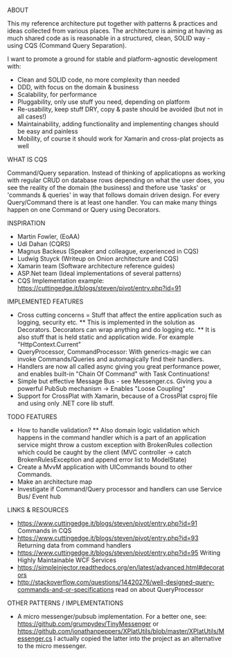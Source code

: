 ABOUT

This my reference architecture put together with patterns & practices and ideas collected from various places.
The architecture is aiming at having as much shared code as is reasonable in a structured, clean, SOLID way - using CQS (Command Query Separation).

I want to promote a ground for stable and platform-agnostic development with:

* Clean and SOLID code, no more complexity than needed
* DDD, with focus on the domain & business
* Scalability, for performance
* Pluggability, only use stuff you need, depending on platform
* Re-usability, keep stuff DRY, copy & paste should be avoided (but not in all cases!)
* Maintainability, adding functionality and implementing changes should be easy and painless
* Mobility, of course it should work for Xamarin and cross-plat projects as well

WHAT IS CQS

Command/Query separation. Instead of thinking of applicatiopns as working with regular CRUD on database rows depending on what the user does,
you see the reality of the domain (the business) and thefore use 'tasks' or 'commands & queries' in way that follows domain driven design. 
For every Query/Command there is at least one handler. You can make many things happen on one Command or Query using Decorators.

INSPIRATION

* Martin Fowler, (EoAA)
* Udi Dahan (CQRS)
* Magnus Backeus (Speaker and colleague, experienced in CQS)
* Ludwig Stuyck (Writeup on Onion architecture and CQS)
* Xamarin team (Software architecture reference guides)
* ASP.Net team (Ideal implementations of several patterns)
* CQS Implementation example: https://cuttingedge.it/blogs/steven/pivot/entry.php?id=91

IMPLEMENTED FEATURES

* Cross cutting concerns = Stuff that affect the entire application such as logging, security etc.
** This is implemented in the solution as Decorators. Decorators can wrap anything and do logging etc.
** It is also stuff that is held static and application wide. For example "HttpContext.Current"
* QueryProcessor, CommandProcessor: With generics-magic we can invoke Commands/Queries and automagically find their handlers.
* Handlers are now all called async giving you great performance power, and enables built-in "Chain Of Command" with Task Continuations!
* Simple but effective Message Bus - see Messenger.cs. Giving you a powerful PubSub mechanism -> Enables "Loose Coupling"
* Support for CrossPlat with Xamarin, because of a CrossPlat csproj file and using only .NET core lib stuff.

TODO FEATURES
* How to handle validation? 
** Also domain logic validation which happens in the command handler which is a part of an application service might throw a custom exception with BrokenRules collection which could be caught by the client (MVC controller -> catch BrokenRulesException and append error list to ModelState)
* Create a MvvM application with UICommands bound to other Commands.
* Make an architecture map
* Investigate if Command/Query processor and handlers can use Service Bus/ Event hub

LINKS & RESOURCES
* https://www.cuttingedge.it/blogs/steven/pivot/entry.php?id=91 Commands in CQS
* https://www.cuttingedge.it/blogs/steven/pivot/entry.php?id=93 Returning data from command handlers
* https://www.cuttingedge.it/blogs/steven/pivot/entry.php?id=95 Writing Highly Maintainable WCF Services
* https://simpleinjector.readthedocs.org/en/latest/advanced.html#decorators
* http://stackoverflow.com/questions/14420276/well-designed-query-commands-and-or-specifications read on about QueryProcessor

OTHER PATTERNS / IMPLEMENTATIONS
* A micro messenger/pubsub implementation. For a better one, see: https://github.com/grumpydev/TinyMessenger or https://github.com/jonathanpeppers/XPlatUtils/blob/master/XPlatUtils/Messenger.cs
I actually copied the latter into the project as an alternative to the micro messenger.